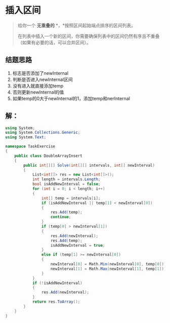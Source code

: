 # 插入区间

> 给你一个 **无重叠的** *，*按照区间起始端点排序的区间列表。
>
> 在列表中插入一个新的区间，你需要确保列表中的区间仍然有序且不重叠（如果有必要的话，可以合并区间）。

## 结题思路

1. 标志是否添加了newInternal
2. 判断是否进入newInternal区间
3. 没有进入就直接添加temp
4. 否则更新newInternal的值
5. 如果temp的0大于newInternal的1，添加temp和nerInternal

## 解：

```c#
using System;
using System.Collections.Generic;
using System.Text;

namespace TaskExercise
{
    public class DoubleArrayInsert
    {
        public int[][] Solve(int[][] intervals, int[] newInterval)
        {
            List<int[]> res = new List<int[]>();
            int length = intervals.Length;
            bool isAddNewInterval = false;
            for (int i = 0; i < length; i++)
            {
                int[] temp = intervals[i];
                if (isAddNewInterval || temp[1] < newInterval[0])
                {
                    res.Add(temp);
                    continue;
                }
                if (temp[0] > newInterval[1])
                {
                    res.Add(newInterval);
                    res.Add(temp);
                    isAddNewInterval = true;
                }
                else if (temp[1] >= newInterval[0])
                {
                    newInterval[0] = Math.Min(newInterval[0], temp[0]);
                    newInterval[1] = Math.Max(newInterval[1], temp[1]);
                }
            }
            if (!isAddNewInterval)
            {
                res.Add(newInterval);
            }
            return res.ToArray();
        }
    }
}

```



